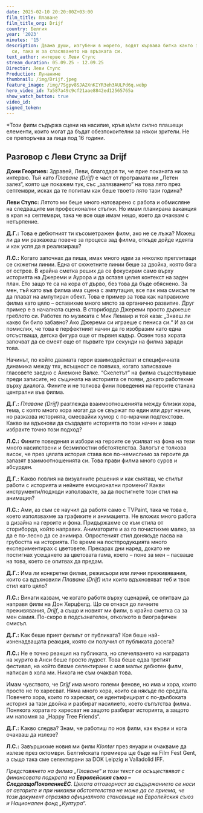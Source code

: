 ```yaml
---
date: 2025-02-10 20:20:00Z+03:00
film_title: Плаване
film_title_org: Drijf
country: Белгия
year: '2023'
minutes: '15'
description: Двама души, изгубени в морето, водят кървава битка както за оцеляването
  си, така и за спасяването на връзката си.
text_author: интервю с Леви Ступс
stream_duration: 05.09.25 - 12.09.25
Director: Леви Ступс
Production: Лунаниме
thumbnail: /img/Drijf.jpeg
feature_image: /img/7Sgpv8SJA2XnKIYR3eh3AULPd6q.webp
hero_video_id: 7a587a49c9cf21aae8842ed12565765a
show_watch_button: true
video_id: 
signed_token: 
---
```

*Този филм съдържа сцени на насилие, кръв и/или силно плашещи елементи, които могат да бъдат обезпокоителни за някои зрители. Не се препоръчва за лица под 16 години.

## Разговор с Леви Ступс за Drijf

**Дони Георгиев:** Здравей, Леви, благодаря ти, че прие поканата ни за интервю. Тъй като _Плаване (Drijf)_ е част от програмата ни „Летен залез“, която ще покажем тук, със „залязването“ на това лято през септември, исках да те попитам как беше твоето лято тази година?

**Леви Ступс:** Лятото ми беше много натоварено с работа и обмисляне на следващите ми професионални стъпки. Но имам планирана ваканция в края на септември, така че все още имам нещо, което да очаквам с нетърпение.

**Д.Г.:** Това е дебютният ти късометражен филм, ако не се лъжа? Можеш ли да ми разкажеш повече за процеса зад филма, откъде дойде идеята и как успя да я реализираш?

**Л.С.:** Когато започнах да пиша, имах много идеи за няколко преплитащи се сюжетни линии. Една от сюжетните линии беше за двойка, която бяга от остров. В крайна сметка реших да се фокусирам само върху историята на Джереми и Аурора и да оставя целия контекст на заден план. Ето защо те са на кора от дърво, без това да бъде обяснено. За мен, тъй като във филма има сцена с ампутация, все пак има смисъл те да плават на ампутиран обект. Това е пример за това как направихме филма като цяло – оставихме много място за органично развитие. Друг пример е в началната сцена. В сториборда Джереми просто държеше греблото си. Работех по музиката с Мик Лемаир и той каза: „Знаеш ли какво би било забавно? Ако Джереми си играеше с пениса си.“ И аз си помислих, че това е перфектният начин да го изобразим като една отсъстваща, детска фигура още от първия кадър. Освен това хората започват да се смеят още от първите три секунди на филма заради това.

Начинът, по който двамата герои взаимодействат и специфичната динамика между тях, всъщност се появиха, когато записвахме гласовете заедно с Анемоне Валке. “Скелетът” на филма съществуваше преди записите, но същината на историята се появи, докато работехме върху диалога. Фините и не толкова фини поведения на героите станаха централни във филма.

**Д.Г.:** _Плаване (Drijf)_ разглежда взаимоотношенията между близки хора, тема, с която много хора могат да се свържат по един или друг начин, но разказва историята, смесвайки хумор с по-мрачни подтекстове. Какво ви вдъхнови да създадете историята по този начин и защо избрахте точно този подход?

**Л.С.:** Фините поведения и избори на героите се усилват на фона на тези много насилствени и безмилостни обстоятелства. Залогът е толкова висок, че през цялата история става все по-немислимо за героите да запазят взаимоотношенията си. Това прави филма много суров и абсурден.

**Д.Г.:** Какво повлия на визуалните решения и как смяташ, че стилът работи с историята и нейните емоционални промени? Какви инструменти/подходи използвахте, за да постигнете този стил на анимация?

**Л.С.:** Ами, аз съм се научил да работя само с TVPaint, така че това е, което използвахме за графиките и анимацията. Не вложих много работа в дизайна на героите и фона. Придържахме се към стила от сториборда, който направих. Аниматорите и аз го почистихме малко, за да е по-лесно да се анимира. Опростеният стил донякъде пасва на грубостта на историята. По време на постпродукцията много експериментирах с цветовете. Прекарах дни наред, докато не постигнах усещането за цветовата гама, което – поне за мен – пасваше на това, което се опитвах да предам.

**Д.Г.:** Има ли конкретни филми, режисьори или лични преживявания, които са вдъхновили _Плаване (Drijf)_ или които вдъхновяват теб и твоя стил като цяло?

**Л.С.:** Винаги казвам, че когато работя върху сценарий, се опитвам да направя филм на Дон Херцфелд. Що се отнася до личните преживявания, _Drijf_, а също и новият ми филм, в крайна сметка са за мен самия. По-скоро в подсъзнателен, отколкото в биографичен смисъл.

**Д.Г.:** Как беше приет филмът от публиката? Коя беше най-изненадващата реакция, която си получил от публиката досега?

**Л.С.:** Не е точно реакция на публиката, но спечелването на наградата на журито в Анси беше просто лудост. Това беше едва третият фестивал, на който бяхме селектирани с моя малък дебютен филм, написан в хола ми. Никога не съм очаквал това.

Имам чувството, че _Drijf_ има много големи фенове, но има и хора, които просто не го харесват. Няма много хора, които са някъде по средата. Повечето хора, които го харесват, се идентифицират с по-дълбоката история за тази двойка и разбират насилието, което съпътства филма. Понякога хората го харесват не защото разбират историята, а защото им напомня за „Happy Tree Friends“.

**Д.Г.:** Какво следва? Знам, че работиш по нов филм, как върви и кога очакваш да излезе?

**Л.С.:** Завършихме новия ми филм _Klonter_ през януари и очакваме да излезе през октомври. Белгийската премиера ще бъде на Film Fest Gent, а също така сме селектирани за DOK Leipzig и Valladolid IFF.

_Представянето на филма „Плаване“ и този текст се осъществяват с финансовата подкрепа на **Европейския съюз – СледващоПоколениеЕС**. Цялата отговорност за съдържанието се носи от авторите и при никакви обстоятелства не може да се приема, че този документ отразява официалното становище на Европейския съюз и Национален фонд „Култура“._

